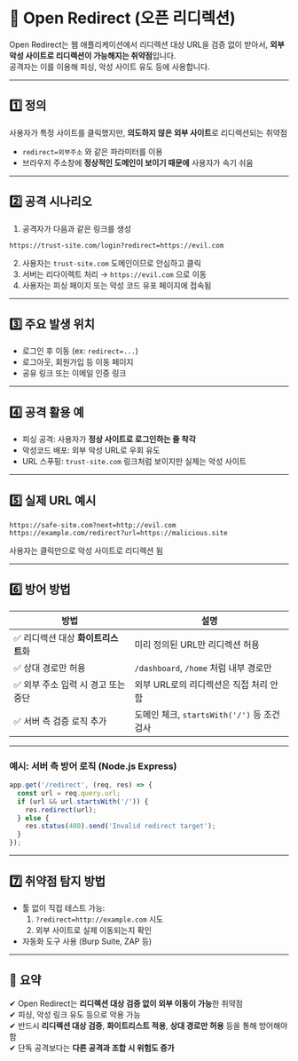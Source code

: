 # 🚨 Open Redirect (오픈 리디렉션)

Open Redirect는 웹 애플리케이션에서 리디렉션 대상 URL을 검증 없이 받아서, **외부 악성 사이트로 리디렉션이 가능해지는 취약점**입니다.  
공격자는 이를 이용해 피싱, 악성 사이트 유도 등에 사용합니다.

---

## 1️⃣ 정의

사용자가 특정 사이트를 클릭했지만, **의도하지 않은 외부 사이트**로 리디렉션되는 취약점

- `redirect=외부주소` 와 같은 파라미터를 이용
- 브라우저 주소창에 **정상적인 도메인이 보이기 때문에** 사용자가 속기 쉬움

---

## 2️⃣ 공격 시나리오

1. 공격자가 다음과 같은 링크를 생성
```
https://trust-site.com/login?redirect=https://evil.com
```
2. 사용자는 `trust-site.com` 도메인이므로 안심하고 클릭
3. 서버는 리다이렉트 처리 → `https://evil.com` 으로 이동
4. 사용자는 피싱 페이지 또는 악성 코드 유포 페이지에 접속됨

---

## 3️⃣ 주요 발생 위치

- 로그인 후 이동 (ex: `redirect=...`)
- 로그아웃, 회원가입 등 이동 페이지
- 공유 링크 또는 이메일 인증 링크

---

## 4️⃣ 공격 활용 예

- 피싱 공격: 사용자가 **정상 사이트로 로그인하는 줄 착각**
- 악성코드 배포: 외부 악성 URL로 우회 유도
- URL 스푸핑: `trust-site.com` 링크처럼 보이지만 실제는 악성 사이트

---

## 5️⃣ 실제 URL 예시
```
https://safe-site.com?next=http://evil.com
https://example.com/redirect?url=https://malicious.site
```
사용자는 클릭만으로 악성 사이트로 리디렉션 됨

---

## 6️⃣ 방어 방법

| 방법 | 설명 |
|------|------|
| ✅ 리디렉션 대상 **화이트리스트**화 | 미리 정의된 URL만 리디렉션 허용 |
| ✅ 상대 경로만 허용 | `/dashboard`, `/home` 처럼 내부 경로만 |
| ✅ 외부 주소 입력 시 경고 또는 중단 | 외부 URL로의 리디렉션은 직접 처리 안 함 |
| ✅ 서버 측 검증 로직 추가 | 도메인 체크, `startsWith('/')` 등 조건 검사

---

### 예시: 서버 측 방어 로직 (Node.js Express)
```js
app.get('/redirect', (req, res) => {
  const url = req.query.url;
  if (url && url.startsWith('/')) {
    res.redirect(url);
  } else {
    res.status(400).send('Invalid redirect target');
  }
});
```
---

## 7️⃣ 취약점 탐지 방법

- 툴 없이 직접 테스트 가능:
    1. `?redirect=http://example.com` 시도
    2. 외부 사이트로 실제 이동되는지 확인
- 자동화 도구 사용 (Burp Suite, ZAP 등)

---

## 🎯 요약

✔ Open Redirect는 **리디렉션 대상 검증 없이 외부 이동이 가능**한 취약점  
✔ 피싱, 악성 링크 유도 등으로 악용 가능  
✔ 반드시 **리디렉션 대상 검증**, **화이트리스트 적용**, **상대 경로만 허용** 등을 통해 방어해야 함  
✔ 단독 공격보다는 **다른 공격과 조합 시 위험도 증가**
